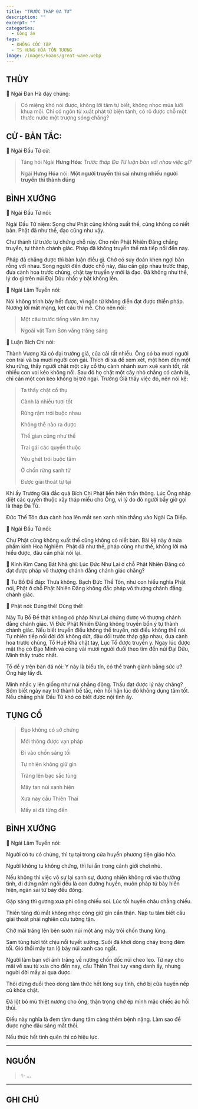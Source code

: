 ```yaml
---
title: "TRƯỚC THÁP ĐA TỬ"
description: ""
excerpt: ""
categories:
  - Công án
tags:
  - KHÔNG CỐC TẬP
  - TS HƯNG HÓA TỒN TƯƠNG
image: /images/koans/great-wave.webp
---
```


## THÙY

📢 Ngài Đan Hà dạy chúng:

> Có miệng khó nói được, không lời tâm tự biết, không nhọc múa lưỡi khua môi. 
> Chỉ có ngôn từ xuất phát từ biện tánh, có rõ được chỗ một thước nước một trượng sóng chăng?

## CỬ - BẢN TẮC:

📢 Ngài Đầu Tử cử:

> Tăng hỏi Ngài **Hưng Hóa**: _Trước tháp Đa Tử luận bàn với nhau việc gì?_
> 
> Ngài **Hưng Hóa** nói: **Một người truyền thì sai nhưng nhiều người truyền thì thành đúng**

## BÌNH XƯỚNG

📢 Ngài Đầu Tử nói:

Ngài Đầu Tử niệm: Song chư Phật cũng không xuất thế, cũng không có niết bàn. Phật đã như thế, đạo cũng như vậy.

Chư thánh từ trước tự chứng chỗ này. Cho nên Phật Nhiên Đăng chẳng truyền, tự thành chánh giác. Pháp đã không truyền thế mà tiếp nối đến nay.

Pháp đã chẳng được thì bàn luận điều gì. Chớ có suy đoán khen ngợi bàn rỗng với nhau. Song người đến được chỗ này, đâu cần gặp nhau trước tháp, đưa cành hoa trước chúng, chặt tay truyền y mới là đạo. Đã không như thế, lý do gì trên núi Đại Dữu nhấc y bặt không lên.

📢 Ngài Lâm Tuyền nói: 

Nói không trình bày hết được, vì ngôn từ không diễn đạt được thiền pháp. Nương lời mất mạng, kẹt câu thì mê. Cho nên nói:

> Một câu trước tiếng viên âm hay
> 
> Ngoài vật Tam Sơn vằng trăng sáng

📢 Luận Bích Chi nói: 

Thành Vương Xá có đại trưởng giả, của cải rất nhiều. Ông có ba mươi người con trai và ba mươi người con gái. 
Thích đi xa để xem xét, một hôm đến một khu rừng, thấy người chặt một cây cổ thụ cành nhánh sum xuê xanh tốt, rất nhiều con voi kéo không nổi. Sau đó họ chặt một cây nhỏ chẳng có cành lá, chỉ cần một con kéo không bị trở ngại. Trưởng Giả thấy việc đó, nên nói kệ:

> Ta thấy chặt cổ thụ
>
> Cành lá nhiều tươi tốt
>
> Rừng rậm trói buộc nhau
> 
> Không thể nào ra được
> 
> Thế gian cũng như thế
> 
> Trai gái các quyến thuộc
> 
> Yêu ghét trói buộc tâm
> 
> Ở chốn rừng sanh tử
> 
> Được giải thoát tự tại

Khi ấy Trưởng Giả đắc quả Bích Chi Phật liền hiện thần thông. 
Lúc Ông nhập diệt các quyến thuộc xây tháp miếu cho Ông, vì lý do đó người bấy giờ gọi là tháp Đa Tử.

Đức Thế Tôn đưa cành hoa lên mắt sen xanh nhìn thẳng vào Ngài Ca Diếp.

📢 Ngài Đầu Tử nói: 

Chư Phật cũng không xuất thế cũng không có niết bàn. 
Bài kệ này ở nửa phẩm kinh Hoa Nghiêm. 
Phật đã như thế, pháp cũng như thế, không lời mà hiểu được, đâu cần phải nói lại.

📢 Kinh Kim Cang Bát Nhã ghi: Lúc Đức Như Lai ở chỗ Phật Nhiên Đăng có đạt được pháp vô thượng chánh đẳng chánh giác chăng?

📢 Tu Bồ Đề đáp: Thưa không. Bạch Đức Thế Tôn, như con hiểu nghĩa Phật nói, Phật ở chỗ Phật Nhiên Đăng không đắc pháp vô thượng chánh đẳng chánh giác.

📢 Phật nói: Đúng thế! Đúng thế!

Này Tu Bồ Đề thật không có pháp Như Lai chứng được vô thượng chánh đẳng chánh giác. 
Vì Đức Phật Nhiên Đăng không truyền bổn ý tự thành chánh giác. 
Nếu biết truyền điều không thể truyền, nói điều không thể nói. 
Tự nhiên tiếp nối đời đời không dứt, đâu dối trước tháp gặp nhau, đưa cành hoa trước chúng, Tổ Huệ Khả chặt tay, Lục Tổ được truyền y. 
Ngay lúc được mật thọ có Đạo Minh và cùng vài mươi người đuổi theo tìm đến núi Đại Dữu, Minh thấy trước nhất.

Tổ để y trên bàn đá nói: Y này là biểu tín, có thể tranh giành bằng sức ư? Ông hãy lấy đi.

Minh nhấc y lên giống như núi chẳng động. Thấu đạt được lý này chăng? Sớm biết ngày nay trở thành bế tắc, nên hồi hận lúc đó không dụng tâm tốt. Nếu chẳng phải Đầu Tử khó có biết được nội tình ấy.

## TỤNG CỔ

> Đạo không có sở chứng
> 
> Mới thông được vạn pháp
> 
> Đi vào chốn sáng tối
> 
> Tự nhiên không giữ gìn
> 
> Trăng lên bạc sắc tùng
> 
> Mây tan núi xanh hiện
> 
> Xưa nay cầu Thiên Thai
> 
> Mấy ai đã từng đến

## BÌNH XƯỚNG

📢 Ngài Lâm Tuyền nói:

Người có tu có chứng, thì tụ tại trong cửa huyền phương tiện giáo hóa. 

Người không tu không chứng, thì lui ẩn trong cảnh giới chơi nhủ. 

Nếu không thì việc vô sự lại sanh sự, đương nhiên không rơi vào thường tình, đi đứng nằm ngồi đều là con đường huyền, muôn pháp tứ bày hiển hiện, ngàn sai tứ bày đều đồng.

Gặp sáng thì gương xưa phí công chiếu soi. Lúc tối huyền châu chẳng chiếu. 

Thiền tăng đủ mắt không nhọc công giữ gìn cẩn thận. Nạp tu tâm biết cầu giải thoát phải nghiên cứu tường tận.

Chờ mãi trăng lên bên sườn núi một áng mây trôi chốn thung lũng. 

Sam tùng tươi tốt chịu nổi tuyết sương. Suối đã khơi dòng chảy trong đêm tối. Gió thổi mây tan lộ bày núi xanh cao ngất.

Người làm bạn với ánh trăng về nương chốn dốc núi cheo leo. Từ nay cho mãi về sau từ xưa cho đến nay, cầu Thiên Thai tuy vang danh ấy, nhưng người đời mấy ai qua được.

Thôi đừng đuổi theo dòng tâm thức hết lòng suy tính, chớ bị cửa huyền nếp cũ khóa chặt. 

Đã lột bỏ mù thiệt nương cho ông, thận trọng chớ ép mình mặc chiếc áo hồi thúi. 

Điều này nghĩa là đem tâm dụng tâm càng thêm bệnh nặng. Làm sao để được nghe đâu sáng mắt thôi. 

Nếu thức hết tình quên thì có hiệu lực.


<hr class="blog-rule" />

## NGUỒN

> ✨ ...

<hr class="blog-rule" />

## GHI CHÚ

[^1]: ⭐️ <a href="/masters/Xinghua-Cunjiang" target="_blank">🔗 TS HƯNG HÓA TỒN TƯƠNG</a>
